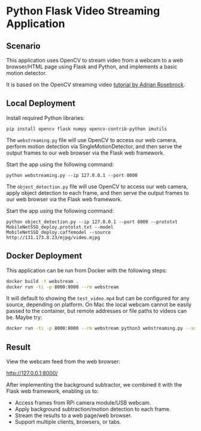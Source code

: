 # Python Flask Video Streaming Application


## Scenario

This application uses OpenCV to stream video from a webcam to a web browser/HTML page using Flask and Python, and implements a basic motion detector.

It is based on the OpenCV streaming video [tutorial by Adrian Rosebrock](https://www.pyimagesearch.com/2019/09/02/opencv-stream-video-to-web-browser-html-page/).

## Local Deployment

Install required Python libraries:

```
pip install opencv flask numpy opencv-contrib-python imutils
```

The `webstreaming.py` file will use OpenCV to access our web camera, perform motion detection via SingleMotionDetector, and then serve the output frames to our web browser via the Flask web framework.

Start the app using the following command:

```
python webstreaming.py --ip 127.0.0.1 --port 8000
```

The `object_detection.py` file will use OpenCV to access our web camera, apply object detection to each frame, and then serve the output frames to our web browser via the Flask web framework.

Start the app using the following command:

```
python object_detection.py --ip 127.0.0.1 --port 8000 --prototxt MobileNetSSD_deploy.prototxt.txt --model MobileNetSSD_deploy.caffemodel --source http://131.173.8.23/mjpg/video.mjpg
```


## Docker Deployment

This application can be run from Docker with the following steps:

```sh
docker build -t webstream .
docker run -ti -p 8000:8000 --rm webstream
```

It will default to showing the `test_video.mp4` but can be configured for any source, depending on platform. On Mac the local webcam cannot be easily passed to the container, but remote addresses or file paths to videos can be. Maybe try:

```sh
docker run -ti -p 8000:8000 --rm webstream python3 webstreaming.py --source http://131.173.8.23/mjpg/video.mjpg
```

## Result

View the webcam feed from the web browser:

<http://127.0.0.1:8000/>

After implementing the background subtractor, we combined it with the Flask web framework, enabling us to:

* Access frames from RPi camera module/USB webcam.
* Apply background subtraction/motion detection to each frame.
* Stream the results to a web page/web browser.
* Support multiple clients, browsers, or tabs.
